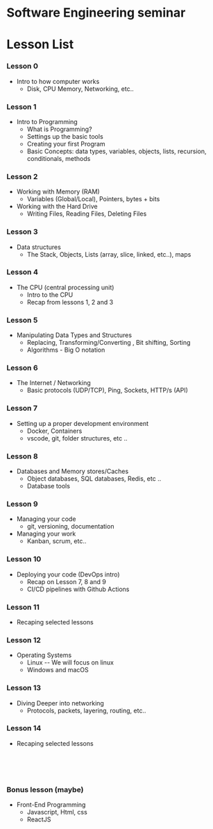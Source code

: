 # Software Engineering seminar

# Lesson List

### Lesson 0
 * Intro to how computer works
    - Disk, CPU Memory, Networking, etc..

### Lesson 1
 * Intro to Programming
    - What is Programming?
    - Settings up the basic tools
    - Creating your first Program
    - Basic Concepts: data types, variables, objects, lists, recursion, conditionals, methods

### Lesson 2
 * Working with Memory (RAM)
   - Variables (Global/Local), Pointers, bytes + bits
 * Working with the Hard Drive
   - Writing Files, Reading Files, Deleting Files

### Lesson 3
 * Data structures
    - The Stack, Objects, Lists (array, slice, linked, etc..), maps

### Lesson 4
 * The CPU (central processing unit)
    - Intro to the CPU
    - Recap from lessons 1, 2 and 3

### Lesson 5
 * Manipulating Data Types and Structures
    - Replacing, Transforming/Converting , Bit shifting, Sorting
    - Algorithms - Big O notation

### Lesson 6
 * The Internet / Networking 
    - Basic protocols (UDP/TCP), Ping, Sockets, HTTP/s (API)

### Lesson 7
 * Setting up a proper development environment
    - Docker, Containers
    - vscode, git, folder structures, etc ..

### Lesson 8
 * Databases and Memory stores/Caches
   - Object databases, SQL databases, Redis, etc ..
   - Database tools

### Lesson 9
 * Managing your code
    - git, versioning, documentation
 * Managing your work
    - Kanban, scrum, etc..


### Lesson 10
 * Deploying your code (DevOps intro)
    - Recap on Lesson 7, 8 and 9
    - CI/CD pipelines with Github Actions

### Lesson 11
 * Recaping selected lessons

### Lesson 12
 * Operating Systems
    - Linux -- We will focus on linux
    - Windows and macOS

### Lesson 13
 * Diving Deeper into networking
    - Protocols, packets, layering, routing, etc..

### Lesson 14
 * Recaping selected lessons


<br>
<br>
<br>

### Bonus lesson (maybe)
 * Front-End Programming
    - Javascript, Html, css
    - ReactJS
